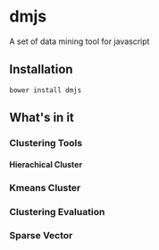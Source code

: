 # dmjs
A set of data mining tool for javascript


## Installation
```
bower install dmjs
```
## What's in it
### Clustering Tools

#### Hierachical Cluster

### Kmeans Cluster

### Clustering Evaluation
### Sparse Vector